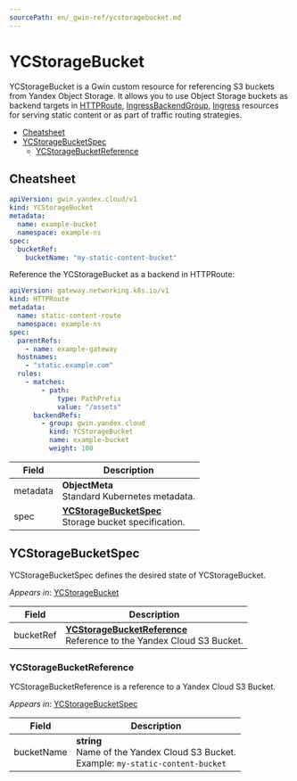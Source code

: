 ```yaml
---
sourcePath: en/_gwin-ref/ycstoragebucket.md
---
```

# YCStorageBucket

YCStorageBucket is a Gwin custom resource for referencing S3 buckets from Yandex Object Storage. It allows you to use Object Storage buckets as backend targets in [HTTPRoute](./httproute.md), [IngressBackendGroup](./ingressbackendgroup.md), [Ingress](./ingress.md) resources for serving static content or as part of traffic routing strategies.

* [Cheatsheet](#cheatsheet)
* [YCStorageBucketSpec](#ycstoragebucketspec)
  * [YCStorageBucketReference](#ycstoragebucketreference)

## Cheatsheet

```yaml
apiVersion: gwin.yandex.cloud/v1
kind: YCStorageBucket
metadata:
  name: example-bucket
  namespace: example-ns
spec:
  bucketRef:
    bucketName: "my-static-content-bucket"
```

Reference the YCStorageBucket as a backend in HTTPRoute:

```yaml
apiVersion: gateway.networking.k8s.io/v1
kind: HTTPRoute
metadata:
  name: static-content-route
  namespace: example-ns
spec:
  parentRefs:
    - name: example-gateway
  hostnames:
    - "static.example.com"
  rules:
    - matches:
        - path:
            type: PathPrefix
            value: "/assets"
      backendRefs:
        - group: gwin.yandex.cloud
          kind: YCStorageBucket
          name: example-bucket
          weight: 100
```

| Field | Description |
|-------|-------------|
| metadata | **ObjectMeta** <br> Standard Kubernetes metadata. |
| spec | **[YCStorageBucketSpec](#ycstoragebucketspec)** <br> Storage bucket specification. |

## YCStorageBucketSpec

YCStorageBucketSpec defines the desired state of YCStorageBucket.

*Appears in*: [YCStorageBucket](#ycstoragebucket)

| Field | Description |
|-------|-------------|
| bucketRef | **[YCStorageBucketReference](#ycstoragebucketreference)** <br> Reference to the Yandex Cloud S3 Bucket. |

### YCStorageBucketReference

YCStorageBucketReference is a reference to a Yandex Cloud S3 Bucket.

*Appears in*: [YCStorageBucketSpec](#ycstoragebucketspec)

| Field | Description |
|-------|-------------|
| bucketName | **string** <br> Name of the Yandex Cloud S3 Bucket. <br> Example: `my-static-content-bucket` |

